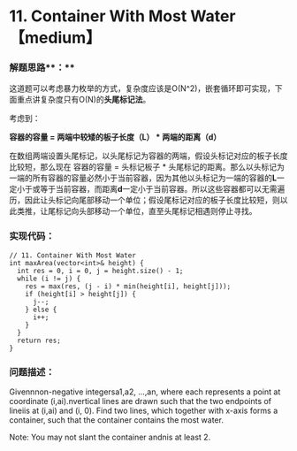 # 11. Container With Most Water【medium】

### 解题思路**：**

这道题可以考虑暴力枚举的方式，复杂度应该是O\(N^2\)，嵌套循环即可实现，下面重点讲复杂度只有O\(N\)的**头尾标记法**。

考虑到：

**容器的容量 = 两端中较矮的板子长度（L） \* 两端的距离（d）**

在数组两端设置头尾标记，以头尾标记为容器的两端，假设头标记对应的板子长度比较短，那么现在 容器的容量 = 头标记板子 \* 头尾标记的距离。那么以头标记为一端的所有容器的容量必然小于当前容器，因为其他以头标记为一端的容器的**L**一定小于或等于当前容器，而距离**d**一定小于当前容器。所以这些容器都可以无需遍历，因此让头标记向尾部移动一个单位；假设尾标记对应的板子长度比较短，则以此类推，让尾标记向头部移动一个单位，直至头尾标记相遇则停止寻找。

### 实现代码：

```
// 11. Container With Most Water
int maxArea(vector<int>& height) {
  int res = 0, i = 0, j = height.size() - 1;
  while (i != j) {
    res = max(res, (j - i) * min(height[i], height[j]));
    if (height[i] > height[j]) {
      j--;
    } else {
      i++;
    }
  }
  return res;
}
```

### 问题描述：

Givennnon-negative integersa1,a2, ...,an, where each represents a point at coordinate \(i,ai\).nvertical lines are drawn such that the two endpoints of lineiis at \(i,ai\) and \(i, 0\). Find two lines, which together with x-axis forms a container, such that the container contains the most water.

Note: You may not slant the container andnis at least 2.

